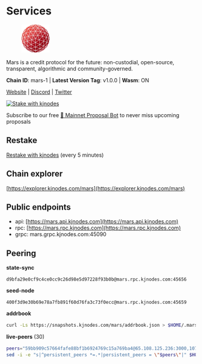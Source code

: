 # Services

<figure><img src="https://raw.githubusercontent.com/kj89/cosmos-images/main/logos/mars.png" alt=""><figcaption></figcaption></figure>

Mars is a credit protocol for the future: non-custodial,  open-source, transparent, algorithmic and community-governed.

**Chain ID**: mars-1 | **Latest Version Tag**: v1.0.0 | **Wasm**: ON

[Website](https://marsprotocol.io) | [Discord](https://discord.gg/marsprotocol) | [Twitter](https://twitter.com/mars_protocol)

[![Stake with kjnodes](https://i.ibb.co/cr44Q8j/button-stake-with-kjnodes.png)](https://restake.app/mars/marsvaloper1p9t4gr40rnpdwqacxgcqp7ffrfw908nu020g4n)

Subscribe to our free [🤖 Mainnet Proposal Bot](https://t.me/kjnodes_proposal_bot) to never miss upcoming proposals

## Restake

[Restake with kjnodes](https://restake.app/mars/marsvaloper1p9t4gr40rnpdwqacxgcqp7ffrfw908nu020g4n) (every 5 minutes)
## Chain explorer
[https://explorer.kjnodes.com/mars](https://explorer.kjnodes.com/mars)

## Public endpoints

* api: [https://mars.api.kjnodes.com](https://mars.api.kjnodes.com)
* rpc: [https://mars.rpc.kjnodes.com](https://mars.rpc.kjnodes.com)
* grpc: mars.grpc.kjnodes.com:45090

## Peering

**state-sync**

```text
d9bfa29e0cf9c4ce0cc9c26d98e5d97228f93b0b@mars.rpc.kjnodes.com:45656
```

**seed-node**

```text
400f3d9e30b69e78a7fb891f60d76fa3c73f0ecc@mars.rpc.kjnodes.com:45659
```

**addrbook**
```bash
curl -Ls https://snapshots.kjnodes.com/mars/addrbook.json > $HOME/.mars/config/addrbook.json
```

**live-peers** (30)
```bash
peers="59bb909c57664fafe88bf1b6924769c15a769ba4@65.108.125.236:3000,10778ee2afc2d6a6451c4399f0a4fed978723a4c@78.46.109.138:23656,b88814bddfccd85289d7201bfd6fc6c4b3342ab2@178.162.165.193:36095,c3763808d3ed05c475b8a31cdd97fc522c088f4f@162.55.245.149:12020,c0e6bf4193accabc14171ce163e704dcec5ea5df@51.91.215.170:36095,8c979d3c9677341fbac2f3b7aadb7a91d85cbbee@148.113.8.63:18556,be7d56127ef887d095b2f55f09be5fee1969d922@146.59.52.48:18095,c46be592341987eae20ac681cb08d2abcc02ab9a@137.74.4.20:2000,969af6a39a0f7e8a17b92d90888360ad92248626@65.108.132.107:2000,be494851610016cff8853796a99c3ad46d8d1b5b@65.108.76.242:36095,d0dbb50a474888b8bed04bf8a23ac6b8bae443ee@5.79.79.80:18095,62246c0c33a1a5a9f0fb4b40ab45db39cab5c44f@165.22.199.234:26130,6bcae846a2dc02b86ef6a0950655e65522da4e56@65.109.106.169:26656,84f821d36d45cc0cdaa4ff05297e888bb0d9de8f@85.237.193.111:26656,becb82a1fbd1b539a413f19967b5148a43bc4515@159.223.55.135:26656,d2a2c21754be65ad4a4f1de1f6163f681a6e8af8@192.99.44.79:18556,ca5a76c51bbbc57f839e6ed08953d3926eaa6e5b@34.159.232.61:26656,6cbdee8a3fd9dc83b8296275c96e5372dbc3b143@148.113.159.123:26656,7583038c5f21ef6ddb60692469cfd80c97dd585d@88.218.224.126:26656,73be725377cc966d8da48f751085de4d1581b391@185.242.112.32:27651,04bd5d9511f40dd4bec23cc261d7838d9f8326cf@213.32.24.201:26656,89757803f40da51678451735445ad40d5b15e059@169.155.44.75:26656,97e4468ac589eac505a800411c635b14511a61bb@134.65.194.206:26656,7bcc2e490b6aa2536d68de0881cba2ee7134840c@139.59.8.48:26130,7fa2f4bdbacaf4569621dc76b3e4df4c13b8710e@65.109.71.250:22656,d9bfa29e0cf9c4ce0cc9c26d98e5d97228f93b0b@65.109.88.38:45656,e61f11c5b03400d3a99c066f951ed0888a2b64af@65.108.238.103:18556,76969af1bccdd4dcc511741b171c3d4ccb837ba6@146.59.85.223:18556,e1b058e5cfa2b836ddaa496b10911da62dcf182e@65.21.136.170:55656,83199a9711e20f811add4a0cb6029856e25ebb7a@207.188.7.221:26656"
sed -i -e "s|^persistent_peers *=.*|persistent_peers = \"$peers\"|" $HOME/.mars/config/config.toml
```
